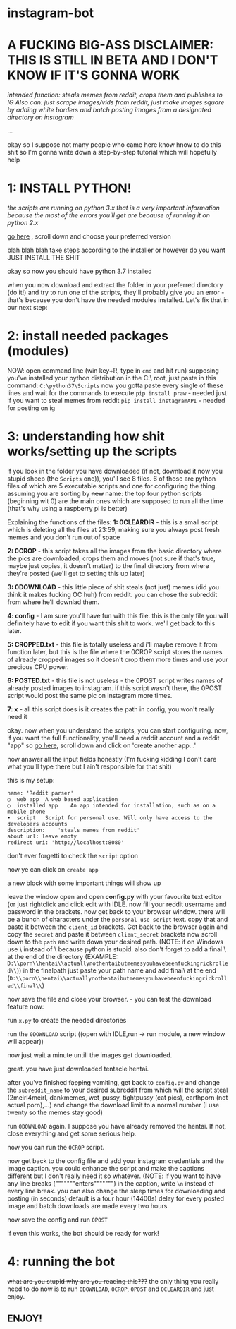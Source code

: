 # instagram-bot
# A FUCKING BIG-ASS DISCLAIMER: THIS IS STILL IN BETA AND I DON'T KNOW IF IT'S GONNA WORK

_intended function: steals memes from reddit, crops them and publishes to IG_
_Also can: just scrape images/vids from reddit, just make images square by adding white borders and batch posting images from a designated directory on instagram_

...

okay so I suppose not many people who came here know hnow to do this shit so I'm gonna write down a step-by-step tutorial which will hopefully help


# 1: INSTALL PYTHON!

_the scripts are running on python 3.x_
_that is a very important information because the most of the errors you'll get are because of running it on python 2.x_

[go here](https://www.python.org/downloads/release/python-370/) , scroll down and choose your preferred version 

blah blah blah take steps according to the installer or however do you want JUST INSTALL THE SHIT

okay so now you should have python 3.7 installed 

when you now download and extract the folder in your preferred directory (do it!) and try to run one of the scripts, they'll
probably give you an error - that's because you don't have the needed modules installed. Let's fix that in our next step:

# 2: install needed packages (modules)

NOW: open command line (win key+R, type in `cmd` and hit run)
supposing you've installed your python distribution in the C:\ root, just paste in this command: 
`C:\python37\Scripts`
now you gotta paste every single of these lines and wait for the commands to execute
`pip install praw` - needed just if you want to steal memes from reddit
`pip install instagramAPI` - needed for posting on ig

# 3: understanding how shit works/setting up the scripts

if you look in the folder you have downloaded (if not, download it now you stupid sheep (the `Scripts` one)),
you'll see 8 files. 6 of those are python files of which are 5 executable scripts and one for configuring the thing.
assuming you are sorting by ~~new~~ name: the top four python scripts (beginning wit 0) are the main ones which are supposed to run all the time (that's why using a raspberry pi is better)

Explaining the functions of the files:
**1: 0CLEARDIR**  - this is a small script which is deleting all the files at 23:59, making sure you always post fresh memes and you don't run out of space

**2: 0CROP**  - this script takes all the images from the basic directory where the pics are downloaded, crops them and moves (not sure if that's true, maybe just copies, it doesn't matter) to the final directory from where they're posted (we'll get to setting this up later)

**3: 0DOWNLOAD**  - this little piece of shit steals (not just) memes (did you think it makes fucking OC huh) from reddit. you can chose the subreddit from where he'll downlad them.

**4: config** - I am sure you'll have fun with this file. this is the only file you will definitely have to edit if you want this shit to work. we'll get back to this later.

**5: CROPPED.txt**   - this file is totally useless and i'll maybe remove it from function later, but this is the file where the 0CROP script stores the names of already cropped images so it doesn't crop them more times and use your precious CPU power.

**6: POSTED.txt**  -  this file is not useless - the 0POST script writes names of already posted images to instagram. if this script wasn't there, the 0POST script would post the same pic on instagram more times.

**7: x**  - all this script does is it creates the path in config, you won't really need it

okay. now when you understand the scripts, you can start configuring. now, if you want the full functionality, you'll need a reddit account and a reddit "app"
so [go here](https://www.reddit.com/prefs/apps), scroll down and click on 'create another app...'

now answer all the input fields honestly (I'm fucking kidding I don't care what you'll type there but I ain't responsible for that shit)

this is my setup:
```
name: 'Reddit parser'
○  web app	A web based application
○  installed app	An app intended for installation, such as on a mobile phone
•  script	Script for personal use. Will only have access to the developers accounts
description:	'steals memes from reddit'
about url: leave empty
redirect uri: 'http://localhost:8080'
```
don't ever forgetti to check the `script` option

now ye can click on `create app`

a new block with some important things will show up

leave the window open and open **config.py** with your favourite text editor (or just rightclick and click edit with IDLE.
now fill your reddit username and password in the brackets. now get back to your browser window. there will be a bunch of characters under the `personal use script` text. copy that and paste it between the `client_id` brackets. Get back to the browser again and copy the `secret` and paste it between `client_secret` brackets
now scroll down to the `path` and write down your desired path. (NOTE: if on Windows use \\ instead of \ because python is stupid. also don't forget to add a final \\ at the end of the directory (EXAMPLE: `D:\\porn\\hentai\\actuallynothentaibutmemesyouhavebeenfuckingrickrolled\\`))
in the finalpath just paste your path name and add final\\ at the end (`D:\\porn\\hentai\\actuallynothentaibutmemesyouhavebeenfuckingrickrolled\\final\\`)

now save the file and close your browser. - you can test the download feature now:

run `x.py` to create the needed directories

run the `0DOWNLOAD` script
((open with IDLE,run → run module, a new window will appear))

now just wait a minute untill the images get downloaded.

great. you have just downloaded tentacle hentai.

after you've finished ~~fapping~~ vomiting, get back to `config.py` and change the `subreddit_name` to your desired subreddit from which will the script steal (2meirl4meirl, dankmemes, wet_pussy, tightpussy (cat pics), earthporn (not actual porn),...) and change the download limit to a normal number (I use twenty so the memes stay good)

run `0DOWNLOAD` again. I suppose you have already removed the hentai. If not, close everything and get some serious help. 

now you can run the `0CROP` script.

now get back to the config file and add your instagram credentials and the image caption. you could enhance the script and make the captions different but I don't really need it so whatever. (NOTE: if you want to have any line breaks ("""""""enters""""""") in the caption, write `\n` instead of every line break. you can also change the sleep times for downloading and posting (in seconds) default is a four hour (14400s) delay for every posted image and batch downloads are made every two hours 

now save the config and run `0POST` 

if even this works, the bot should be ready for work!

# 4: running the bot

~~what are you stupid why are you reading this???~~ the only thing you really need to do now is to run `0DOWNLOAD`, `0CROP`, `0POST` and `0CLEARDIR` and just enjoy.

## ENJOY!
